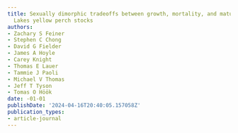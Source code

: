 ```yaml
---
title: Sexually dimorphic tradeoffs between growth, mortality, and maturation Great
  Lakes yellow perch stocks
authors:
- Zachary S Feiner
- Stephen C Chong
- David G Fielder
- James A Hoyle
- Carey Knight
- Thomas E Lauer
- Tammie J Paoli
- Michael V Thomas
- Jeff T Tyson
- Tomas O Höök
date: -01-01
publishDate: '2024-04-16T20:40:05.157058Z'
publication_types:
- article-journal
---
```

